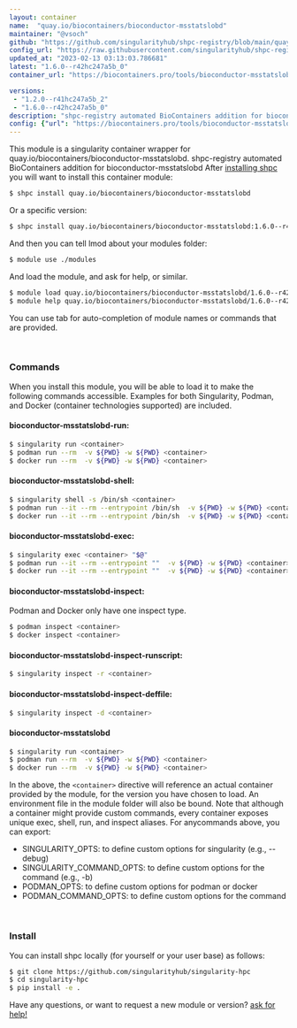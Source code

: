 ```yaml
---
layout: container
name:  "quay.io/biocontainers/bioconductor-msstatslobd"
maintainer: "@vsoch"
github: "https://github.com/singularityhub/shpc-registry/blob/main/quay.io/biocontainers/bioconductor-msstatslobd/container.yaml"
config_url: "https://raw.githubusercontent.com/singularityhub/shpc-registry/main/quay.io/biocontainers/bioconductor-msstatslobd/container.yaml"
updated_at: "2023-02-13 03:13:03.786681"
latest: "1.6.0--r42hc247a5b_0"
container_url: "https://biocontainers.pro/tools/bioconductor-msstatslobd"

versions:
 - "1.2.0--r41hc247a5b_2"
 - "1.6.0--r42hc247a5b_0"
description: "shpc-registry automated BioContainers addition for bioconductor-msstatslobd"
config: {"url": "https://biocontainers.pro/tools/bioconductor-msstatslobd", "maintainer": "@vsoch", "description": "shpc-registry automated BioContainers addition for bioconductor-msstatslobd", "latest": {"1.6.0--r42hc247a5b_0": "sha256:641caa61d9e6b9d5264b0b37053fe204cff8d0234d991fa86d7b5414f8965a2d"}, "tags": {"1.2.0--r41hc247a5b_2": "sha256:67058b031825913c9f78b47fa6b67ba0d15c9c2a53c329a27daf10881e97bcaf", "1.6.0--r42hc247a5b_0": "sha256:641caa61d9e6b9d5264b0b37053fe204cff8d0234d991fa86d7b5414f8965a2d"}, "docker": "quay.io/biocontainers/bioconductor-msstatslobd"}
---
```


This module is a singularity container wrapper for quay.io/biocontainers/bioconductor-msstatslobd.
shpc-registry automated BioContainers addition for bioconductor-msstatslobd
After [installing shpc](#install) you will want to install this container module:


```bash
$ shpc install quay.io/biocontainers/bioconductor-msstatslobd
```

Or a specific version:

```bash
$ shpc install quay.io/biocontainers/bioconductor-msstatslobd:1.6.0--r42hc247a5b_0
```

And then you can tell lmod about your modules folder:

```bash
$ module use ./modules
```

And load the module, and ask for help, or similar.

```bash
$ module load quay.io/biocontainers/bioconductor-msstatslobd/1.6.0--r42hc247a5b_0
$ module help quay.io/biocontainers/bioconductor-msstatslobd/1.6.0--r42hc247a5b_0
```

You can use tab for auto-completion of module names or commands that are provided.

<br>

### Commands

When you install this module, you will be able to load it to make the following commands accessible.
Examples for both Singularity, Podman, and Docker (container technologies supported) are included.

#### bioconductor-msstatslobd-run:

```bash
$ singularity run <container>
$ podman run --rm  -v ${PWD} -w ${PWD} <container>
$ docker run --rm  -v ${PWD} -w ${PWD} <container>
```

#### bioconductor-msstatslobd-shell:

```bash
$ singularity shell -s /bin/sh <container>
$ podman run --it --rm --entrypoint /bin/sh  -v ${PWD} -w ${PWD} <container>
$ docker run --it --rm --entrypoint /bin/sh  -v ${PWD} -w ${PWD} <container>
```

#### bioconductor-msstatslobd-exec:

```bash
$ singularity exec <container> "$@"
$ podman run --it --rm --entrypoint ""  -v ${PWD} -w ${PWD} <container> "$@"
$ docker run --it --rm --entrypoint ""  -v ${PWD} -w ${PWD} <container> "$@"
```

#### bioconductor-msstatslobd-inspect:

Podman and Docker only have one inspect type.

```bash
$ podman inspect <container>
$ docker inspect <container>
```

#### bioconductor-msstatslobd-inspect-runscript:

```bash
$ singularity inspect -r <container>
```

#### bioconductor-msstatslobd-inspect-deffile:

```bash
$ singularity inspect -d <container>
```



#### bioconductor-msstatslobd

```bash
$ singularity run <container>
$ podman run --rm  -v ${PWD} -w ${PWD} <container>
$ docker run --rm  -v ${PWD} -w ${PWD} <container>
```


In the above, the `<container>` directive will reference an actual container provided
by the module, for the version you have chosen to load. An environment file in the
module folder will also be bound. Note that although a container
might provide custom commands, every container exposes unique exec, shell, run, and
inspect aliases. For anycommands above, you can export:

 - SINGULARITY_OPTS: to define custom options for singularity (e.g., --debug)
 - SINGULARITY_COMMAND_OPTS: to define custom options for the command (e.g., -b)
 - PODMAN_OPTS: to define custom options for podman or docker
 - PODMAN_COMMAND_OPTS: to define custom options for the command

<br>

### Install

You can install shpc locally (for yourself or your user base) as follows:

```bash
$ git clone https://github.com/singularityhub/singularity-hpc
$ cd singularity-hpc
$ pip install -e .
```

Have any questions, or want to request a new module or version? [ask for help!](https://github.com/singularityhub/singularity-hpc/issues)